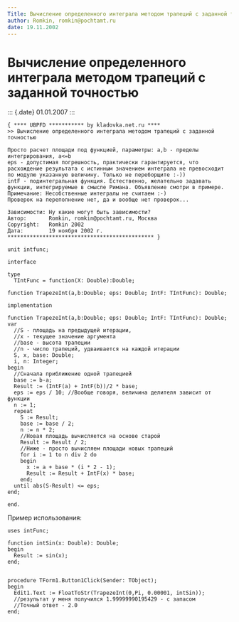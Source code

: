 ```yaml
---
Title: Вычисление определенного интеграла методом трапеций с заданной точностью
author: Romkin, romkin@pochtamt.ru
date: 19.11.2002
---
```



Вычисление определенного интеграла методом трапеций с заданной точностью
========================================================================

::: {.date}
01.01.2007
:::

    { **** UBPFD *********** by kladovka.net.ru ****
    >> Вычисление определенного интеграла методом трапеций с заданной точностью
     
    Просто расчет площади под функцией, параметры: a,b - пределы интегрирования, a<=b
    eps - допустимая погрешность, практически гарантируется, что расхождение результата с истинным значением интеграла не превосходит по модулю указанную величину. Только не переборщите :-))
    intF - подинтегральная функция. Естественно, желательно задавать функции, интегрируемые в смысле Римана. Объявление смотри в примере.
    Примечание: Несобственные интегралы не считаем :-)
    Проверок на переполнение нет, да и вообще нет проверок...
     
    Зависимости: Ну какие могут быть зависимости?
    Автор:       Romkin, romkin@pochtamt.ru, Москва
    Copyright:   Romkin 2002
    Дата:        19 ноября 2002 г.
    ********************************************** }
     
    unit intfunc;
     
    interface
     
    type
      TIntFunc = function(X: Double):Double;
     
    function TrapezeInt(a,b:Double; eps: Double; IntF: TIntFunc): Double;
     
    implementation
     
    function TrapezeInt(a,b:Double; eps: Double; IntF: TIntFunc): Double;
    var
      //S - площадь на предыдущей итерации,
      //x - текущее значение аргумента
      //base - высота трапеции
      //n - число трапеций, удваивается на каждой итерации
      S, x, base: Double;
      i, n: Integer;
    begin
      //Сначала приближение одной трапецией
      base := b-a; 
      Result := (IntF(a) + IntF(b))/2 * base;
      eps := eps / 10; //Вообще говоря, величина делителя зависит от функции
      n := 1;
      repeat
        S := Result; 
        base := base / 2;
        n := n * 2;
        //Новая площадь вычисляется на основе старой
        Result := Result / 2;
        //Ниже - просто вычисляем площади новых трапеций
        for i := 1 to n div 2 do
        begin
          x := a + base * (i * 2 - 1);
          Result := Result + IntF(x) * base;
        end;
      until abs(S-Result) <= eps;
    end;
     
    end. 

Пример использования:

    uses intFunc;
     
    function intSin(x: Double): Double;
    begin
      Result := sin(x);
    end;
     
     
    procedure TForm1.Button1Click(Sender: TObject);
    begin
      Edit1.Text := FloatToStr(TrapezeInt(0,Pi, 0.00001, intSin));
      //результат у меня получился 1.99999990195429 - с запасом
      //Точный ответ - 2.0
    end; 
